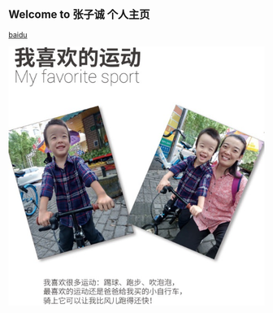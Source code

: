## Welcome to 张子诚 个人主页





[baidu](www.baidu.com) 

![11月6日  作业](https://github.com/zzc-zone/zzc-zone.github.io/blob/master/PIC/zzc1.jpg)
